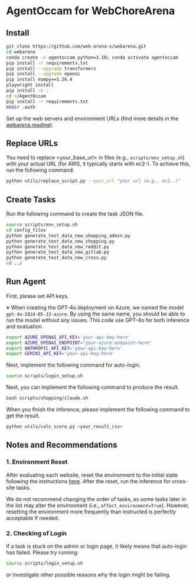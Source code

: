 # AgentOccam for WebChoreArena

## Install

```bash
git clone https://github.com/web-arena-x/webarena.git
cd webarena
conda create -n agentoccam python=3.10; conda activate agentoccam
pip install -r requirements.txt
pip install --upgrade transformers
pip install --upgrade openai
pip install numpy==1.26.4
playwright install
pip install -e .
cd ~/AgentOccam
pip install -r requirements.txt
mkdir .auth
```

Set up the web servers and environment URLs (find more details in the [webarena readme](https://github.com/web-arena-x/webarena/blob/main/environment_docker/README.md)).


## Replace URLs
You need to replace <your_base_url> in files (e.g., `scripts/env_setup.sh`) with your actual URL (for AWS, it typically starts with ec2-). To achieve this, run the following command:

```bash
python utils/replace_script.py --your_url "your url (e.g., ec2..)"
```

## Create Tasks
Run the following command to create the task JSON file.

```bash
source scripts/env_setup.sh
cd config_files
python generate_test_data_new_shopping_admin.py
python generate_test_data_new_shopping.py
python generate_test_data_new_reddit.py
python generate_test_data_new_gitlab.py
python generate_test_data_new_cross.py
cd ../
```


## Run Agent
First, please set API keys.

※ When creating the GPT-4o deployment on Azure, we named the model `gpt-4o-2024-05-13-azure`. By using the same name, you should be able to run the model without any issues. This code use GPT-4o for both inference and evaluation. 

```bash
export AZURE_OPENAI_API_KEY='your-api-key-here'
export AZURE_OPENAI_ENDPOINT="your-azure-endpoint-here"
export ANTHROPIC_API_KEY='your-api-key-here'
export GEMINI_API_KEY='your-api-key-here'
```

Next, implement the following command for auto-login.
```bash
source scripts/login_setup.sh
```

Next, you can implement the following command to produce the result.

```bash
bash scripts/shopping/claude.sh
```

When you finish the inference, please implement the following command to get the result.

```bash
python utils/calc_score.py <your_result_csv>
```


## Notes and Recommendations
### 1. Environment Reset
After evaluating each website, reset the environment to the initial state following the instructions [here](https://github.com/web-arena-x/webarena/blob/main/environment_docker/README.md#environment-reset). After the reset, run the inference for cross-site tasks.

We do not recommend changing the order of tasks, as some tasks later in the list may alter the environment (i.e., `affect_environment=True`).
However, resetting the environment more frequently than instructed is perfectly acceptable if needed.


### 2. Checking of Login
If a task is stuck on the admin or login page, it likely means that auto-login has failed.
Please try running:
```bash
source scripts/login_setup.sh
```
or investigate other possible reasons why the login might be failing.